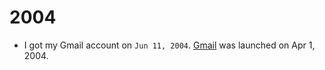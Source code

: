 # 2004
	
- I got my Gmail account on `Jun 11, 2004`. [Gmail](https://en.wikipedia.org/wiki/Gmail) was launched on Apr 1, 2004.
